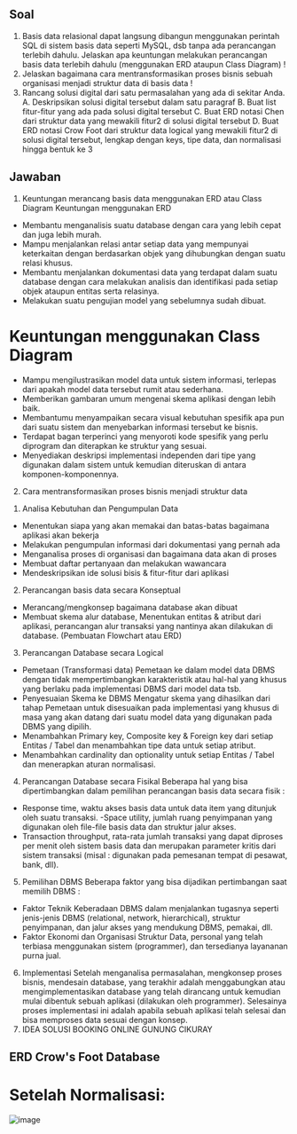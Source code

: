 ## Soal
1. Basis data relasional dapat langsung dibangun menggunakan perintah SQL di sistem basis data seperti MySQL, dsb tanpa ada perancangan terlebih dahulu. Jelaskan apa keuntungan melakukan perancangan basis data terlebih dahulu (menggunakan ERD ataupun Class Diagram) !
2. Jelaskan bagaimana cara mentransformasikan proses bisnis sebuah organisasi menjadi struktur data di basis data !
3. Rancang solusi digital dari satu permasalahan yang ada di sekitar Anda.
A. Deskripsikan solusi digital tersebut dalam satu paragraf
B. Buat list fitur-fitur yang ada pada solusi digital tersebut
C. Buat ERD notasi Chen dari struktur data yang mewakili fitur2 di solusi digital tersebut
D. Buat ERD notasi Crow Foot dari struktur data logical yang mewakili fitur2 di solusi digital tersebut, lengkap dengan keys, tipe data, dan normalisasi hingga bentuk ke 3
## Jawaban
1) Keuntungan merancang basis data menggunakan ERD atau Class Diagram
Keuntungan menggunakan ERD
- Membantu menganalisis suatu database dengan cara yang lebih cepat dan juga lebih murah.
- Mampu menjalankan relasi antar setiap data yang mempunyai keterkaitan dengan berdasarkan objek yang dihubungkan dengan suatu relasi khusus.
- Membantu menjalankan dokumentasi data yang terdapat dalam suatu database dengan cara melakukan analisis dan identifikasi pada setiap objek ataupun entitas serta relasinya.
- Melakukan suatu pengujian model yang sebelumnya sudah dibuat.
# Keuntungan menggunakan Class Diagram
- Mampu mengilustrasikan model data untuk sistem informasi, terlepas dari apakah model data tersebut rumit atau sederhana.
- Memberikan gambaran umum mengenai skema aplikasi dengan lebih baik.
- Membantumu menyampaikan secara visual kebutuhan spesifik apa pun dari suatu sistem dan menyebarkan informasi tersebut ke bisnis.
- Terdapat bagan terperinci yang menyoroti kode spesifik yang perlu diprogram dan diterapkan ke struktur yang sesuai.
- Menyediakan deskripsi implementasi independen dari tipe yang digunakan dalam sistem untuk kemudian diteruskan di antara komponen-komponennya.
2) Cara mentransformasikan proses bisnis menjadi struktur data
1. Analisa Kebutuhan dan Pengumpulan Data
- Menentukan siapa yang akan memakai dan batas-batas bagaimana aplikasi akan bekerja
- Melakukan pengumpulan informasi dari dokumentasi yang pernah ada
- Menganalisa proses di organisasi dan bagaimana data akan di proses
- Membuat daftar pertanyaan dan melakukan wawancara
- Mendeskripsikan ide solusi bisis & fitur-fitur dari aplikasi
2. Perancangan basis data secara Konseptual
- Merancang/mengkonsep bagaimana database akan dibuat
- Membuat skema alur database, Menentukan entitas & atribut dari aplikasi, perancangan alur transaksi yang nantinya akan dilakukan di database. (Pembuatan Flowchart atau ERD)
3. Perancangan Database secara Logical
- Pemetaan (Transformasi data) Pemetaan ke dalam model data DBMS dengan tidak mempertimbangkan karakteristik atau hal-hal yang khusus yang berlaku pada implementasi DBMS dari model data tsb.
- Penyesuaian Skema ke DBMS Mengatur skema yang dihasilkan dari tahap Pemetaan untuk disesuaikan pada implementasi yang khusus di masa yang akan datang dari suatu model data yang digunakan pada DBMS yang dipilih.
- Menambahkan Primary key, Composite key & Foreign key dari setiap Entitas / Tabel dan menambahkan tipe data untuk setiap atribut.
- Menambahkan cardinality dan optionality untuk setiap Entitas / Tabel dan menerapkan aturan normalisasi.
4. Perancangan Database secara Fisikal
Beberapa hal yang bisa dipertimbangkan dalam pemilihan perancangan basis data secara fisik :
- Response time, waktu akses basis data untuk data item yang ditunjuk oleh suatu transaksi. -Space utility, jumlah ruang penyimpanan yang digunakan oleh file-file basis data dan struktur jalur akses.
- Transaction throughput, rata-rata jumlah transaksi yang dapat diproses per menit oleh sistem basis data dan merupakan parameter kritis dari sistem transaksi (misal : digunakan pada pemesanan tempat di pesawat, bank, dll).
5. Pemilihan DBMS
Beberapa faktor yang bisa dijadikan pertimbangan saat memilih DBMS :
- Faktor Teknik Keberadaan DBMS dalam menjalankan tugasnya seperti jenis-jenis DBMS (relational, network, hierarchical), struktur penyimpanan, dan jalur akses yang mendukung DBMS, pemakai, dll.
- Faktor Ekonomi dan Organisasi Struktur Data, personal yang telah terbiasa menggunakan sistem (programmer), dan tersedianya layananan purna jual.
6. Implementasi Setelah menganalisa permasalahan, mengkonsep proses bisnis, mendesain database, yang terakhir adalah menggabungkan atau mengimplementasikan database yang telah dirancang untuk kemudian mulai dibentuk sebuah aplikasi (dilakukan oleh programmer). Selesainya proses implementasi ini adalah apabila sebuah aplikasi telah selesai dan bisa memproses data sesuai dengan konsep.
3. IDEA SOLUSI BOOKING ONLINE GUNUNG CIKURAY 
## ERD Crow's Foot Database
# Setelah Normalisasi:
![image](https://user-images.githubusercontent.com/101303689/165091413-c909bcdd-e592-46b0-95de-38322f071851.png)
